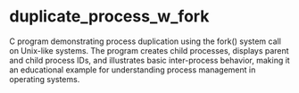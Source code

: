 # duplicate_process_w_fork
C program demonstrating process duplication using the fork() system call on Unix-like systems. The program creates child processes, displays parent and child process IDs, and illustrates basic inter-process behavior, making it an educational example for understanding process management in operating systems.
